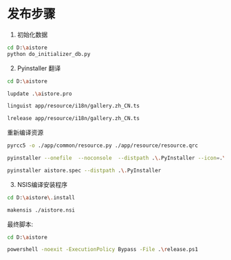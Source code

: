 <!--
 * @Author: Firmin.Sun fmsunyh@gmail.com
 * @Date: 2024-07-01 10:56:29
 * @LastEditors: Firmin.Sun fmsunyh@gmail.com
 * @LastEditTime: 2024-07-01 11:37:39
 * @FilePath: \aistore\Release.md
 * @Description: 发布版本
-->
# 发布步骤

1. 初始化数据

```sh
cd D:\aistore
python do_initializer_db.py
```

2. Pyinstaller
翻译

```sh
cd D:\aistore
```

```sh
lupdate .\aistore.pro
```
```sh
linguist app/resource/i18n/gallery.zh_CN.ts
```
```sh
lrelease app/resource/i18n/gallery.zh_CN.ts
```

重新编译资源
```sh
pyrcc5 -o ./app/common/resource.py ./app/resource/resource.qrc
```

```sh
pyinstaller --onefile  --noconsole  --distpath .\.PyInstaller --icon=.\aistore.ico .\aistore.py
```

```sh
pyinstaller aistore.spec --distpath .\.PyInstaller
```

3. NSIS编译安装程序
```sh
cd D:\aistore\.install
```

```sh
makensis ./aistore.nsi
```

最终脚本:
```sh
cd D:\aistore
```

```sh
powershell -noexit -ExecutionPolicy Bypass -File .\release.ps1
```